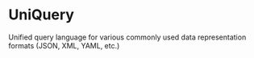 # UniQuery

Unified query language for various commonly used data representation formats (JSON, XML, YAML, etc.)
